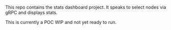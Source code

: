 This repo contains the stats dashboard project. It speaks to select nodes via gRPC and displays stats.

This is currently a POC WIP and not yet ready to run.


